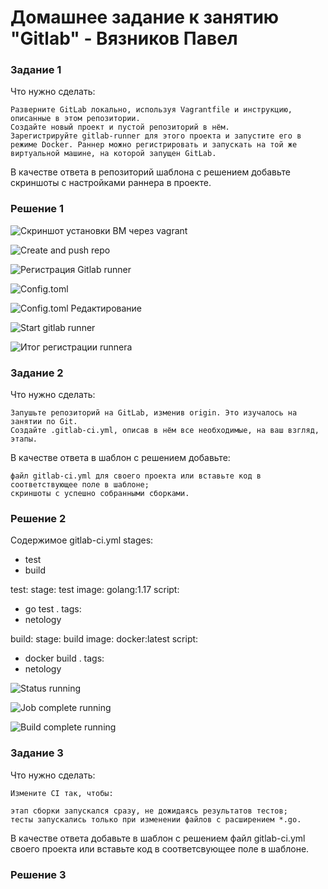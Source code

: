# Домашнее задание к занятию "Gitlab" -  Вязников Павел

### **Задание 1**

Что нужно сделать:

  
    Разверните GitLab локально, используя Vagrantfile и инструкцию, описанные в этом репозитории.
    Создайте новый проект и пустой репозиторий в нём.
    Зарегистрируйте gitlab-runner для этого проекта и запустите его в режиме Docker. Раннер можно регистрировать и запускать на той же виртуальной машине, на которой запущен GitLab.

В качестве ответа в репозиторий шаблона с решением добавьте скриншоты с настройками раннера в проекте.

### **Решение 1**

![Скриншот установки ВМ через vagrant](https://github.com/Alegattor09/hw-netology/blob/main/img/1.png)


![Create and push repo](https://github.com/Alegattor09/hw-netology/blob/main/img/2.png)


![Регистрация Gitlab runner](https://github.com/Alegattor09/hw-netology/blob/main/img/3.png)


![Config.toml](https://github.com/Alegattor09/hw-netology/blob/main/img/6.png)


![Config.toml Редактирование](https://github.com/Alegattor09/hw-netology/blob/main/img/4.png) 


![Start gitlab runner](https://github.com/Alegattor09/hw-netology/blob/main/img/5.png)


![Итог регистрации runnera](https://github.com/Alegattor09/hw-netology/blob/main/img/7.png)

### **Задание 2**

Что нужно сделать:

   
    Запушьте репозиторий на GitLab, изменив origin. Это изучалось на занятии по Git.
    Создайте .gitlab-ci.yml, описав в нём все необходимые, на ваш взгляд, этапы.

В качестве ответа в шаблон с решением добавьте:

    файл gitlab-ci.yml для своего проекта или вставьте код в соответствующее поле в шаблоне;
    скриншоты с успешно собранными сборками.


### **Решение 2**
Содержимое gitlab-ci.yml
stages:
  - test
  - build

test:
  stage: test
  image: golang:1.17
  script: 
   - go test .
  tags:
   - netology

build:
  stage: build
  image: docker:latest
  script:
   - docker build .
  tags:
   - netology

![Status running](https://github.com/Alegattor09/hw-netology/blob/main/img/8.png)


![Job complete running](https://github.com/Alegattor09/hw-netology/blob/main/img/9.png)


![Build complete running](https://github.com/Alegattor09/hw-netology/blob/main/img/10.png)


### **Задание 3**

Что нужно сделать:

    Измените CI так, чтобы:

    этап сборки запускался сразу, не дожидаясь результатов тестов;
    тесты запускались только при изменении файлов с расширением *.go.

В качестве ответа добавьте в шаблон с решением файл gitlab-ci.yml своего проекта или вставьте код в соответсвующее поле в шаблоне.

### **Решение 3**

